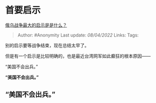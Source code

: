 # 首要启示
[俄乌战争最大的启示是是什么？](https://www.zhihu.com/question/519367534/answer/2423547897)

> Author: #Anonymity
> Last update: *08/04/2022*
> Links:
> Tags:

别的启示要等战争结束，现在总结太早了。

但是有一个启示是比较明确的，也是最近台湾网军如此癫狂的根本原因——

“美国不会出兵。”

**“美国不会出兵。”**

## **“美国不会出兵。”**
